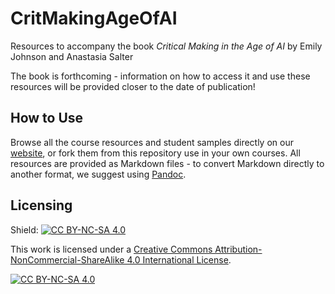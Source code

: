 # CritMakingAgeOfAI
Resources to accompany the book *Critical Making in the Age of AI* by Emily Johnson and Anastasia Salter

The book is forthcoming - information on how to access it and use these resources will be provided closer to the date of publication!

## How to Use

Browse all the course resources and student samples directly on our [website](https://anastasiasalter.net/CritMakingAgeOfAI/), or fork them from this repository use in your own courses. All resources are provided as Markdown files - to convert Markdown directly to another format, we suggest using [Pandoc](https://pandoc.org/).

## Licensing

Shield: [![CC BY-NC-SA 4.0][cc-by-nc-sa-shield]][cc-by-nc-sa]

This work is licensed under a
[Creative Commons Attribution-NonCommercial-ShareAlike 4.0 International License][cc-by-nc-sa].

[![CC BY-NC-SA 4.0][cc-by-nc-sa-image]][cc-by-nc-sa]

[cc-by-nc-sa]: http://creativecommons.org/licenses/by-nc-sa/4.0/
[cc-by-nc-sa-image]: https://licensebuttons.net/l/by-nc-sa/4.0/88x31.png
[cc-by-nc-sa-shield]: https://img.shields.io/badge/License-CC%20BY--NC--SA%204.0-lightgrey.svg
